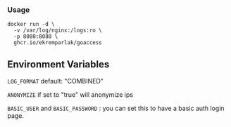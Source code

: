 ### Usage

```
docker run -d \
  -v /var/log/nginx:/logs:ro \
  -p 8080:8080 \
  ghcr.io/ekremparlak/goaccess
```


## Environment Variables

`LOG_FORMAT` default: "COMBINED"

`ANONYMIZE` if set to "true" will anonymize ips

`BASIC_USER` and `BASIC_PASSWORD` : you can set this to have a basic auth login page.